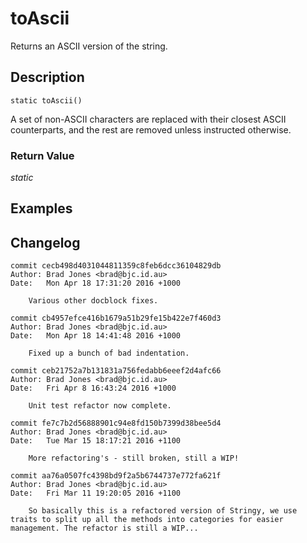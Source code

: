 # toAscii
Returns an ASCII version of the string.

## Description
`static toAscii()`

A set of non-ASCII characters are replaced with their closest ASCII
counterparts, and the rest are removed unless instructed otherwise.


### Return Value
_static_  


## Examples

## Changelog
```
commit cecb498d4031044811359c8feb6dcc36104829db
Author: Brad Jones <brad@bjc.id.au>
Date:   Mon Apr 18 17:31:20 2016 +1000

    Various other docblock fixes.

commit cb4957efce416b1679a51b29fe15b422e7f460d3
Author: Brad Jones <brad@bjc.id.au>
Date:   Mon Apr 18 14:41:48 2016 +1000

    Fixed up a bunch of bad indentation.

commit ceb21752a7b131831a756fedabb6eeef2d4afc66
Author: Brad Jones <brad@bjc.id.au>
Date:   Fri Apr 8 16:43:24 2016 +1000

    Unit test refactor now complete.

commit fe7c7b2d56888901c94e8fd150b7399d38bee5d4
Author: Brad Jones <brad@bjc.id.au>
Date:   Tue Mar 15 18:17:21 2016 +1100

    More refactoring's - still broken, still a WIP!

commit aa76a0507fc4398bd9f2a5b6744737e772fa621f
Author: Brad Jones <brad@bjc.id.au>
Date:   Fri Mar 11 19:20:05 2016 +1100

    So basically this is a refactored version of Stringy, we use traits to split up all the methods into categories for easier management. The refactor is still a WIP...
```